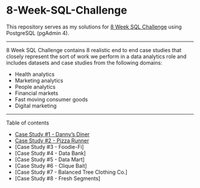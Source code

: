 # 8-Week-SQL-Challenge
This repository serves as my solutions for [8 Week SQL Challenge]( https://8weeksqlchallenge.com/) using PostgreSQL (pgAdmin 4).
***
8 Week SQL Challenge contains 8 realistic end to end case studies that closely represent the sort of work we perform in a data analytics role and includes datasets and case studies from the following domains:
*	Health analytics
*	Marketing analytics
*	People analytics
*	Financial markets
*	Fast moving consumer goods
*	Digital marketing
***
Table of contents
*	[Case Study #1 - Danny’s  Diner](https://github.com/hanhdang9/8-Week-SQL-Challenge/tree/main/Case%20Study%20%231%20-%20Danny's%20Diner)
*	[Case Study #2 - Pizza Runner](https://github.com/hanhdang9/8-Week-SQL-Challenge/tree/main/Case%20Study%20%232%20-%20Pizza%20Runner)
*	[Case Study #3 - Foodie-Fi]
*	[Case Study #4 - Data Bank]
* [Case Study #5 - Data Mart]
* [Case Study #6 - Clique Bait]
* [Case Study #7 - Balanced Tree Clothing Co.]
* [Case Study #8 - Fresh Segments]



